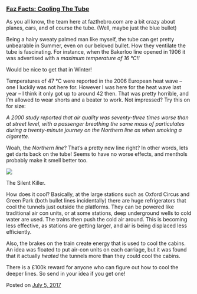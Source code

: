
### [Faz Facts: Cooling The Tube](https://fazthebro.com/2017/07/05/faz-facts-cooling-the-tube/)

As you all know, the team here at fazthebro.com are a bit crazy about planes, cars, and of course the tube. (Well, maybe just the blue bullet)

Being a hairy sweaty palmed man like myself, the tube can get pretty unbearable in Summer, even on our beloved bullet. How they ventilate the tube is fascinating. For instance, when the Bakerloo line opened in 1906 it was advertised with a _maximum temperature of 16 °C!!_ 

Would be nice to get that in Winter!

Temperatures of 47 °C were reported in the 2006 European heat wave – one I luckily was not here for. However I was here for the heat wave last year – I think it only got up to around 42 then. That was pretty horrible, and I’m allowed to wear shorts and a beater to work. Not impressed? Try this on for size:

_A 2000 study reported that air quality was seventy-three times worse than at street level, with a passenger breathing the same mass of particulates during a twenty-minute journey on the Northern line as when smoking a cigarette._

Woah, the _Northern line_? That’s a pretty new line right? In other words, lets get darts back on the tube! Seems to have no worse effects, and menthols probably make it smell better too.

![](https://fazthebro.com/wp-content/uploads/2017/07/northern.jpg)

The Silent Killer.

How does it cool? Basically, at the large stations such as Oxford Circus and Green Park (both bullet lines incidentally) there are huge refrigerators that cool the tunnels just outside the platforms. They can be powered like traditional air con units, or at some stations, deep underground wells to cold water are used. The trains then push the cold air around. This is becoming less effective, as stations are getting larger, and air is being displaced less efficiently.

Also, the brakes on the train create energy that is used to cool the cabins. An idea was floated to put air-con units on each carriage, but it was found that it actually _heated_ the tunnels more than they could cool the cabins.

There is a £100k reward for anyone who can figure out how to cool the deeper lines. So send in your idea if you get one!

Posted on [July 5, 2017](https://fazthebro.com/2017/07/05/3-oclock-walk-not-enough-get-a-fidget-spinner/)
